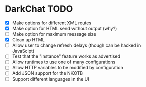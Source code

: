 # DarkChat TODO

- [x] Make options for different XML routes
- [x] Make option for HTML send without output (why?)
- [ ] Make option for maximum message size
- [x] Clean up HTML
- [ ] Allow user to change refresh delays (though can be hacked in JavaScipt)
- [ ] Test that the "instance" feature works as advertised
- [ ] Allow runtimes to use one of many configurations
- [ ] Allow HTTP variables to be modified by configuration
- [ ] Add JSON support for the NKOTB
- [ ] Support different languages in the UI